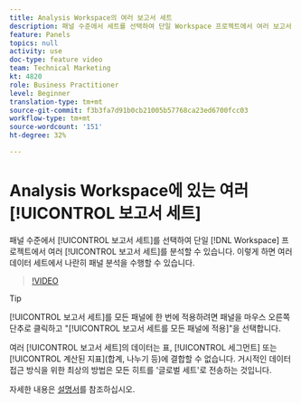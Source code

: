 ```yaml
---
title: Analysis Workspace의 여러 보고서 세트
description: 패널 수준에서 세트를 선택하여 단일 Workspace 프로젝트에서 여러 보고서 세트를 분석할 수 있습니다. 이렇게 하면 여러 데이터 세트에서 나란히 패널 분석을 수행할 수 있습니다.
feature: Panels
topics: null
activity: use
doc-type: feature video
team: Technical Marketing
kt: 4820
role: Business Practitioner
level: Beginner
translation-type: tm+mt
source-git-commit: f3b3fa7d91b0cb21005b57768ca23ed6700fcc03
workflow-type: tm+mt
source-wordcount: '151'
ht-degree: 32%

---
```



# Analysis Workspace에 있는 여러 [!UICONTROL 보고서 세트]

패널 수준에서 [!UICONTROL 보고서 세트]를 선택하여 단일 [!DNL Workspace] 프로젝트에서 여러 [!UICONTROL 보고서 세트]를 분석할 수 있습니다. 이렇게 하면 여러 데이터 세트에서 나란히 패널 분석을 수행할 수 있습니다.

>[!VIDEO](https://video.tv.adobe.com/v/32843/?quality=12)

>[!TIP]
>
> [!UICONTROL 보고서 세트]를 모든 패널에 한 번에 적용하려면 패널을 마우스 오른쪽 단추로 클릭하고 &quot;[!UICONTROL 보고서 세트를 모든 패널에 적용]&quot;을 선택합니다.

여러 [!UICONTROL 보고서 세트]의 데이터는 표, [!UICONTROL 세그먼트] 또는 [!UICONTROL 계산된 지표](합계, 나누기 등)에 결합할 수 없습니다. 거시적인 데이터 접근 방식을 위한 최상의 방법은 모든 히트를 &#39;글로벌 세트&#39;로 전송하는 것입니다.

자세한 내용은 [설명서](https://docs.adobe.com/content/help/ko-KR/analytics/analyze/analysis-workspace/build-workspace-project/multiple-report-suites.html)를 참조하십시오.
